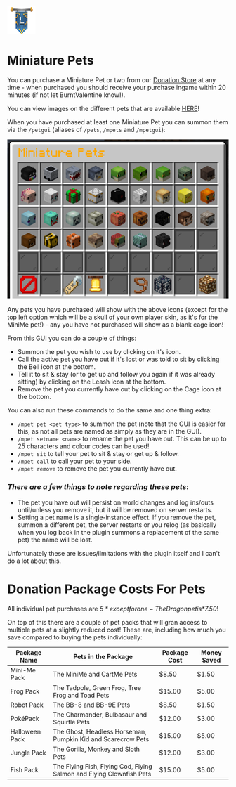 
![ribbon](images/L-ribbon.png) 

# Miniature Pets

You can purchase a Miniature Pet or two from our [Donation Store](http://store.legioncraft.co.uk/) at any time - when purchased you should receive your purchase ingame within 20 minutes (if not let BurntValentine know!).

You can view images on the different pets that are available [HERE](https://imgur.com/a/sl4Gb8m)!

When you have purchased at least one Miniature Pet you can summon them via the `/petgui` (aliases of `/pets`, `/mpets` and `/mpetgui`):

![petsgui](images/petsgui.png) 


Any pets you have purchased will show with the above icons (except for the top left option which will be a skull of your own player skin, as it's for the MiniMe pet!) - any you have not purchased will show as a blank cage icon!

From this GUI you can do a couple of things:
- Summon the pet you wish to use by clicking on it's icon.
- Call the active pet you have out if it's lost or was told to sit by clicking the Bell icon at the bottom.
- Tell it to sit & stay (or to get up and follow you again if it was already sitting) by clicking on the Leash icon at the bottom.
- Remove the pet you currently have out by clicking on the Cage icon at the bottom.

You can also run these commands to do the same and one thing extra:
- `/mpet pet <pet type>` to summon the pet (note that the GUI is easier for this, as not all pets are named as simply as they are in the GUI).
- `/mpet setname <name>` to rename the pet you have out. This can be up to 25 characters and colour codes can be used!
- `/mpet sit` to tell your pet to sit & stay or get up & follow.
- `/mpet call` to call your pet to your side.
- `/mpet remove` to remove the pet you currently have out.

### *There are a few things to note regarding these pets*:

- The pet you have out will persist on world changes and log ins/outs until/unless you remove it, but it will be removed on server restarts.
- Setting a pet name is a single-instance effect. If you remove the pet, summon a different pet, the server restarts or you relog (as basically when you log back in the plugin summons a replacement of the same pet) the name will be lost.

Unfortunately these are issues/limitations with the plugin itself and I can't do a lot about this.




# Donation Package Costs For Pets

All individual pet purchases are *$5* except for one - The Dragon pet is *$7.50*!

On top of this there are a couple of pet packs that will gran access to multiple pets at a slightly reduced cost! These are, including how much you save compared to buying the pets individually:

|Package Name|Pets in the Package|Package Cost|Money Saved|
|---|---|---|---|
|Mini-Me Pack|The MiniMe and CartMe Pets|$8.50|$1.50|
|Frog Pack|The Tadpole, Green Frog, Tree Frog and Toad Pets|$15.00|$5.00|
|Robot Pack|The BB-8 and BB-9E Pets|$8.50|$1.50|
|PokéPack|The Charmander, Bulbasaur and Squirtle Pets|$12.00|$3.00|
|Halloween Pack|The Ghost, Headless Horseman, Pumpkin Kid and Scarecrow Pets|$15.00|$5.00|
|Jungle Pack|The Gorilla, Monkey and Sloth Pets|$12.00|$3.00|
|Fish Pack|The Flying Fish, Flying Cod, Flying Salmon and Flying Clownfish Pets|$15.00|$5.00|
